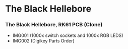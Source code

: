 # The Black Hellebore

### The Black Hellebore, RK61 PCB (Clone)


* IMG001 (1000x switch sockets and 1000x RGB LEDS)
* IMG002 (Digikey Parts Order)